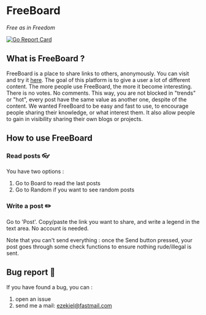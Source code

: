 # FreeBoard
_Free as in Freedom_

[![Go Report Card](https://goreportcard.com/badge/github.com/eze-kiel/freeboard)](https://goreportcard.com/report/github.com/eze-kiel/freeboard)

## What is FreeBoard ?
FreeBoard is a place to share links to others, anonymously.
You can visit and try it [here](http://www.freeboard.tech). The goal of this platform is to give a user a lot of different content. The more people use FreeBoard, the more it become interesting. There is no votes. No comments. This way, you are not blocked in "trends" or "hot", every post have the same value as another one, despite of the content.
We wanted FreeBoard to be easy and fast to use, to encourage people sharing their knowledge, or what interest them. It also allow people to gain in visibility sharing their own blogs or projects.


## How to use FreeBoard
### Read posts :eyeglasses:
You have two options :
1. Go to Board to read the last posts
1. Go to Random if you want to see random posts

### Write a post :pencil2:
Go to 'Post'. Copy/paste the link you want to share, and write a legend in the text area. No account is needed.

Note that you can't send everything : once the Send button pressed, your post goes through some check functions to ensure nothing rude/illegal is sent.

## Bug report :bug:
If you have found a bug, you can :
1. open an issue
1. send me a mail: ezekiel@fastmail.com